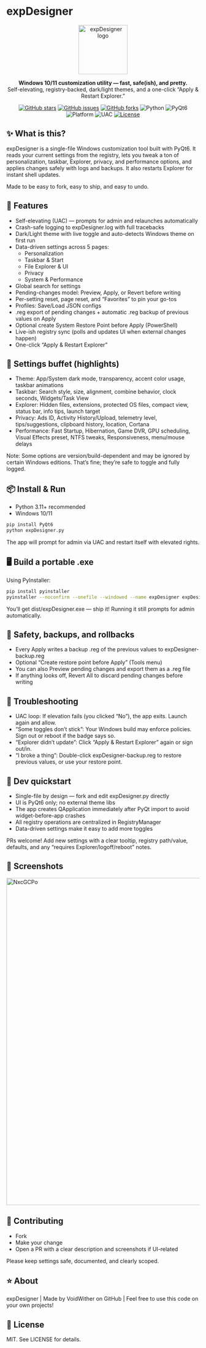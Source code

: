 # expDesigner

<p align="center">
  <img src="https://i.ibb.co/392Wp49N/image.png" alt="expDesigner logo" width="128" height="128">
</p>

<p align="center">
  <b>Windows 10/11 customization utility — fast, safe(ish), and pretty.</b><br>
  Self-elevating, registry-backed, dark/light themes, and a one-click “Apply & Restart Explorer.”
</p>

<p align="center">
  <a href="https://github.com/voidwither/expDesigner/stargazers"><img alt="GitHub stars" src="https://img.shields.io/github/stars/voidwither/expDesigner?style=for-the-badge&color=FFD700"></a>
  <a href="https://github.com/voidwither/expDesigner/issues"><img alt="GitHub issues" src="https://img.shields.io/github/issues/voidwither/expDesigner?style=for-the-badge"></a>
  <a href="https://github.com/voidwither/expDesigner/network/members"><img alt="GitHub forks" src="https://img.shields.io/github/forks/voidwither/expDesigner?style=for-the-badge"></a>
  <img alt="Python" src="https://img.shields.io/badge/Python-3.11%2B-3776AB?style=for-the-badge&logo=python&logoColor=white">
  <img alt="PyQt6" src="https://img.shields.io/badge/GUI-PyQt6-41cd52?style=for-the-badge">
  <img alt="Platform" src="https://img.shields.io/badge/Platform-Windows%2010%2F11-0078D4?style=for-the-badge&logo=windows&logoColor=white">
  <img alt="UAC" src="https://img.shields.io/badge/Admin-UAC%20Elevated-cc0000?style=for-the-badge">
  <a href="#license"><img alt="License" src="https://img.shields.io/badge/License-MIT-yellow?style=for-the-badge"></a>
</p>


## ✨ What is this?

expDesigner is a single-file Windows customization tool built with PyQt6. It reads your current settings from the registry, lets you tweak a ton of personalization, taskbar, Explorer, privacy, and performance options, and applies changes safely with logs and backups. It also restarts Explorer for instant shell updates.

Made to be easy to fork, easy to ship, and easy to undo.


## 🚀 Features

- Self-elevating (UAC) — prompts for admin and relaunches automatically
- Crash-safe logging to expDesigner.log with full tracebacks
- Dark/Light theme with live toggle and auto-detects Windows theme on first run
- Data-driven settings across 5 pages:
  - Personalization
  - Taskbar & Start
  - File Explorer & UI
  - Privacy
  - System & Performance
- Global search for settings
- Pending-changes model: Preview, Apply, or Revert before writing
- Per-setting reset, page reset, and “Favorites” to pin your go-tos
- Profiles: Save/Load JSON configs
- .reg export of pending changes + automatic .reg backup of previous values on Apply
- Optional create System Restore Point before Apply (PowerShell)
- Live-ish registry sync (polls and updates UI when external changes happen)
- One-click “Apply & Restart Explorer”


## 🧩 Settings buffet (highlights)

- Theme: App/System dark mode, transparency, accent color usage, taskbar animations
- Taskbar: Search style, size, alignment, combine behavior, clock seconds, Widgets/Task View
- Explorer: Hidden files, extensions, protected OS files, compact view, status bar, info tips, launch target
- Privacy: Ads ID, Activity History/Upload, telemetry level, tips/suggestions, clipboard history, location, Cortana
- Performance: Fast Startup, Hibernation, Game DVR, GPU scheduling, Visual Effects preset, NTFS tweaks, Responsiveness, menu/mouse delays

Note: Some options are version/build-dependent and may be ignored by certain Windows editions. That’s fine; they’re safe to toggle and fully logged.


## 📦 Install & Run

- Python 3.11+ recommended
- Windows 10/11

```bash
pip install PyQt6
python expDesigner.py
```

The app will prompt for admin via UAC and restart itself with elevated rights.


## 🖥️ Build a portable .exe

Using PyInstaller:

```bash
pip install pyinstaller
pyinstaller --noconfirm --onefile --windowed --name expDesigner expDesigner.py
```

You’ll get dist/expDesigner.exe — ship it! Running it still prompts for admin automatically.


## 🛟 Safety, backups, and rollbacks

- Every Apply writes a backup .reg of the previous values to expDesigner-backup.reg
- Optional “Create restore point before Apply” (Tools menu)
- You can also Preview pending changes and export them as a .reg file
- If anything looks off, Revert All to discard pending changes before writing


## 🔎 Troubleshooting

- UAC loop: If elevation fails (you clicked “No”), the app exits. Launch again and allow.
- “Some toggles don’t stick”: Your Windows build may enforce policies. Sign out or reboot if the badge says so.
- “Explorer didn’t update”: Click “Apply & Restart Explorer” again or sign out/in.
- “I broke a thing”: Double-click expDesigner-backup.reg to restore previous values, or use your restore point.


## 🧪 Dev quickstart

- Single-file by design — fork and edit expDesigner.py directly
- UI is PyQt6 only; no external theme libs
- The app creates QApplication immediately after PyQt import to avoid widget-before-app crashes
- All registry operations are centralized in RegistryManager
- Data-driven settings make it easy to add more toggles

PRs welcome! Add new settings with a clear tooltip, registry path/value, defaults, and any “requires Explorer/logoff/reboot” notes.


## 📸 Screenshots
<img width="1282" height="852" alt="NxcGCPo" src="https://github.com/user-attachments/assets/c8d8b1e1-2dae-4ae4-b9e3-c8fb9f660c5a" />


## 🤝 Contributing

- Fork
- Make your change
- Open a PR with a clear description and screenshots if UI-related

Please keep settings safe, documented, and clearly scoped.


## ⭐ About

expDesigner | Made by VoidWither on GitHub | Feel free to use this code on your own projects!


## 📜 License

MIT. See LICENSE for details.

